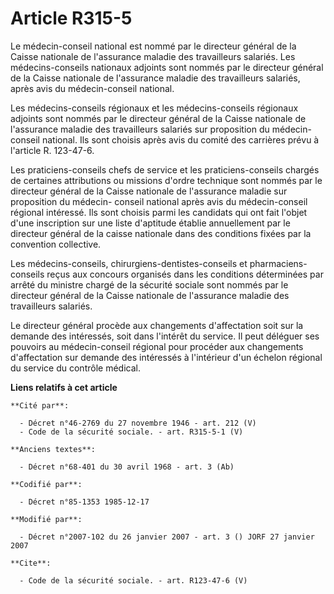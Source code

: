 # Article R315-5

Le médecin-conseil national est nommé par le directeur général de la Caisse nationale de l'assurance maladie des travailleurs
salariés. Les médecins-conseils nationaux adjoints sont nommés par le directeur général de la Caisse nationale de l'assurance
maladie des travailleurs salariés, après avis du médecin-conseil national.

Les médecins-conseils régionaux et les médecins-conseils régionaux adjoints sont nommés par le directeur général de la Caisse
nationale de l'assurance maladie des travailleurs salariés sur proposition du médecin-conseil national. Ils sont choisis
après avis du comité des carrières prévu à l'article R. 123-47-6.

Les praticiens-conseils chefs de service et les praticiens-conseils chargés de certaines attributions ou missions d'ordre
technique sont nommés par le directeur général de la Caisse nationale de l'assurance maladie sur proposition du médecin-
conseil national après avis du médecin-conseil régional intéressé. Ils sont choisis parmi les candidats qui ont fait l'objet
d'une inscription sur une liste d'aptitude établie annuellement par le directeur général de la caisse nationale dans des
conditions fixées par la convention collective.

Les médecins-conseils, chirurgiens-dentistes-conseils et pharmaciens-conseils reçus aux concours organisés dans les
conditions déterminées par arrêté du ministre chargé de la sécurité sociale sont nommés par le directeur général de la Caisse
nationale de l'assurance maladie des travailleurs salariés.

Le directeur général procède aux changements d'affectation soit sur la demande des intéressés, soit dans l'intérêt du
service. Il peut déléguer ses pouvoirs au médecin-conseil régional pour procéder aux changements d'affectation sur demande
des intéressés à l'intérieur d'un échelon régional du service du contrôle médical.

**Liens relatifs à cet article**

	**Cité par**:

	  - Décret n°46-2769 du 27 novembre 1946 - art. 212 (V)
	  - Code de la sécurité sociale. - art. R315-5-1 (V)

	**Anciens textes**:

	  - Décret n°68-401 du 30 avril 1968 - art. 3 (Ab)

	**Codifié par**:

	  - Décret n°85-1353 1985-12-17

	**Modifié par**:

	  - Décret n°2007-102 du 26 janvier 2007 - art. 3 () JORF 27 janvier 2007

	**Cite**:

	  - Code de la sécurité sociale. - art. R123-47-6 (V)
